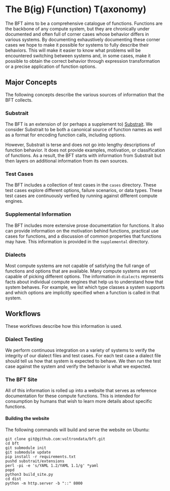 # The B(ig) F(unction) T(axonomy)

The BFT aims to be a comprehensive catalogue of functions.  Functions are the
backbone of any compute system, but they are chronically under documented and often
full of corner cases whose behavior differs in various systems.  By documenting
exhaustively documenting these corner cases we hope to make it possible for systems
to fully describe their behaviors.  This will make it easier to know what problems
will be encountered switching between systems and, in some cases, make it possible
to obtain the correct behavior through expression transformation or a precise application
of function options.

## Major Concepts

The following concepts describe the various sources of information that the BFT
collects.

### Substrait

The BFT is an extension of (or perhaps a supplement to) [Substrait](https://substrait.io/).
We consider Substrait to be both a canonical source of function names as well as
a format for encoding function calls, including options.

However, Substrait is terse and does not go into lengthy descriptions of function
behavior.  It does not provide examples, motivation, or classification of functions.
As a result, the BFT starts with information from Substrait but then layers on additional
information from its own sources.

### Test Cases

The BFT includes a collection of test cases in the ```cases``` directory.  These
test cases explore different options, failure scenarios, or data types.  These
test cases are continuously verfied by running against different compute engines.

### Supplemental Information

The BFT includes more extensive prose documentation for functions.  It also can provide
information on the motivation behind functions, practical use cases for functions,
and a discussion of common properties that functions may have.  This information
is provided in the ```supplemental``` directory.

### Dialects

Most compute systems are not capable of satisfying the full range of functions and
options that are available.  Many compute systems are not capable of picking different
options.  The information in ```dialects``` represents facts about individual compute
engines that help us to understand how that system behaves.  For example, we list
which type classes a system supports and which options are implicitly specified when
a function is called in that system.

## Workflows

These workflows describe how this information is used.

### Dialect Testing

We perform continuous integration on a variety of systems to verify the integrity
of our dialect files and test cases.  For each test case a dialect file should
tell us how that system is expected to behave.  We then run the test case
against the system and verify the behavior is what we expected.

### The BFT Site

All of this information is rolled up into a website that serves as reference
documentation for these compute functions.  This is intended for consumption by
humans that wish to learn more details about specific functions.

#### Building the website

The following commands will build and serve the website on Ubuntu:

```
git clone git@github.com:voltrondata/bft.git
cd bft
git submodule init
git submodule update
pip install -r requirements.txt
pushd substrait/extensions
perl -pi -e 's/YAML 1.2/YAML 1.1/g' *yaml
popd
python3 build_site.py
cd dist
python -m http.server -b "::" 8000
```
